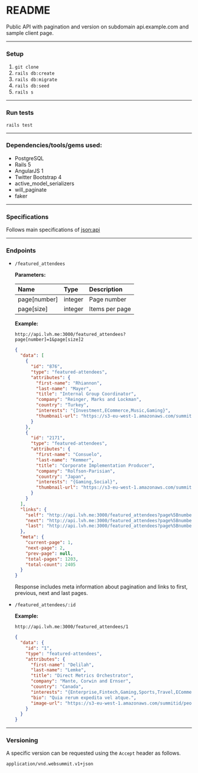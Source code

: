 # README

Public API with pagination and version on subdomain api.example.com and sample client page.

---

### Setup

1. `git clone`
2. `rails db:create`
3. `rails db:migrate`
4. `rails db:seed`
5. `rails s`

---

### Run tests
`rails test`

---

### Dependencies/tools/gems used:
* PostgreSQL
* Rails 5
* AngularJS 1
* Twitter Bootstrap 4
* active_model_serializers
* will_paginate
* faker

---

### Specifications
Follows main specifications of [json:api](http://jsonapi.org/)

---

### Endpoints
* `/featured_attendees`

  **Parameters:**

  | Name         | Type     | Description    |
  |:-------------|:---------|:---------------|
  | page[number] | integer  | Page number    |
  | page[size]   | integer  | Items per page |

  **Example:**

  `http://api.lvh.me:3000/featured_attendees?page[number]=1&page[size]2`

  ```json
  {
    "data": [
      {
        "id": "876",
        "type": "featured-attendees",
        "attributes": {
          "first-name": "Rhiannon",
          "last-name": "Mayer",
          "title": "Internal Group Coordinator",
          "company": "Reinger, Marks and Lockman",
          "country": "Turkey",
          "interests": "{Investment,ECommerce,Music,Gaming}",
          "thumbnail-url": "https://s3-eu-west-1.amazonaws.com/summitid/people/14093/medium/john_cc.png"
        }
      },
      {
        "id": "2171",
        "type": "featured-attendees",
        "attributes": {
          "first-name": "Consuelo",
          "last-name": "Kemmer",
          "title": "Corporate Implementation Producer",
          "company": "Rolfson-Parisian",
          "country": "Japan",
          "interests": "{Gaming,Social}",
          "thumbnail-url": "https://s3-eu-west-1.amazonaws.com/summitid/people/14093/medium/john_cc.png"
        }
      }
    ],
    "links": {
      "self": "http://api.lvh.me:3000/featured_attendees?page%5Bnumber%5D=1&page%5Bsize%5D=2",
      "next": "http://api.lvh.me:3000/featured_attendees?page%5Bnumber%5D=2&page%5Bsize%5D=2",
      "last": "http://api.lvh.me:3000/featured_attendees?page%5Bnumber%5D=1203&page%5Bsize%5D=2"
    },
    "meta": {
      "current-page": 1,
      "next-page": 2,
      "prev-page": null,
      "total-pages": 1203,
      "total-count": 2405
    }
  }

  ```
  Response includes meta information about pagination and links to first, previous, next and last pages.

* `/featured_attendees/:id`

  **Example:**

  `http://api.lvh.me:3000/featured_attendees/1`

  ```json
  {
    "data": {
      "id": "1",
      "type": "featured-attendees",
      "attributes": {
        "first-name": "Delilah",
        "last-name": "Lemke",
        "title": "Direct Metrics Orchestrator",
        "company": "Mante, Corwin and Ernser",
        "country": "Canada",
        "interests": "{Enterprise,Fintech,Gaming,Sports,Travel,ECommerce}",
        "bio": "Quia rerum expedita vel atque.",
        "image-url": "https://s3-eu-west-1.amazonaws.com/summitid/people/14093/large/john_cc.png"
      }
    }
  }
  ```

---

### Versioning
A specific version can be requested using the `Accept` header as follows.

`application/vnd.websummit.v1+json`
